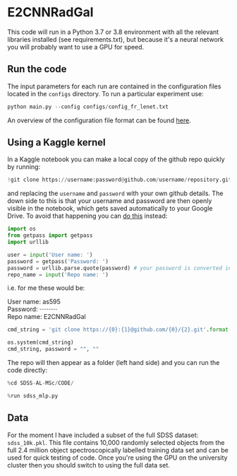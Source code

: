 # E2CNNRadGal

This code will run in a Python 3.7 or 3.8 environment with all the relevant libraries installed (see requirements.txt), but because it's a neural network you will probably want to use a GPU for speed. 

## Run the code

The input parameters for each run are contained in the configuration files located in the `configs` directory. To run a particular experiment use:

```python
python main.py --config configs/config_fr_lenet.txt
```
An overview of the configuration file format can be found [here](./configs/README.md).


## Using a Kaggle kernel

In a Kaggle notebook you can make a local copy of the github repo quickly by running:

```python
!git clone https://username:password@github.com/username/repository.git
```

and replacing the ```username``` and ```password``` with your own github details. The down side to this is that your username and password are then openly visible in the notebook, which gets saved automatically to your Google Drive. To avoid that happening you can [do this](https://stackoverflow.com/a/57539179) instead:

```python
import os
from getpass import getpass
import urllib
```

```python
user = input('User name: ')
password = getpass('Password: ')
password = urllib.parse.quote(password) # your password is converted into url format
repo_name = input('Repo name: ')
```

i.e. for me these would be:

User name: as595 <br/>
Password: ·········· <br/>
Repo name: E2CNNRadGal <br/>

```python
cmd_string = 'git clone https://{0}:{1}@github.com/{0}/{2}.git'.format(user, password, repo_name)

os.system(cmd_string)
cmd_string, password = "", ""
```

The repo will then appear as a folder (left hand side) and you can run the code directly:

```python
%cd SDSS-AL-MSc/CODE/
```

```python
%run sdss_mlp.py
```


## Data

For the moment I have included a subset of the full SDSS dataset: ```sdss_10k.pkl```. This file contains 10,000 randomly selected objects from the full 2.4 million object spectroscopically labelled training data set and can be used for quick testing of code. Once you're using the GPU on the university cluster then you should switch to using the full data set. 
